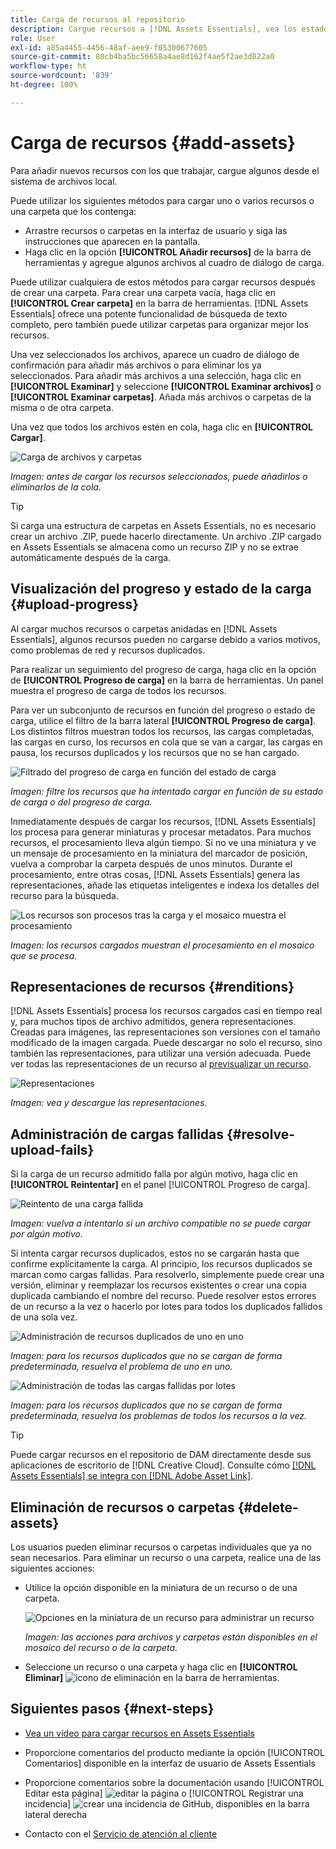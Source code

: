 ```yaml
---
title: Carga de recursos al repositorio
description: Cargue recursos a [!DNL Assets Essentials], vea los estados de carga y resuelva problemas de carga.
role: User
exl-id: a85a4455-4456-48af-aee9-f05300677605
source-git-commit: 80cb4ba5bc56658a4ae8d162f4ae5f2ae3d822a0
workflow-type: ht
source-wordcount: '839'
ht-degree: 100%

---
```


# Carga de recursos {#add-assets}

Para añadir nuevos recursos con los que trabajar, cargue algunos desde el sistema de archivos local. <!-- TBD: Many of the [common file formats are supported](/help/supported-file-formats.md). -->

Puede utilizar los siguientes métodos para cargar uno o varios recursos o una carpeta que los contenga:

* Arrastre recursos o carpetas en la interfaz de usuario y siga las instrucciones que aparecen en la pantalla.
* Haga clic en la opción **[!UICONTROL Añadir recursos]** de la barra de herramientas y agregue algunos archivos al cuadro de diálogo de carga.

<!-- TBD: Update this GIF
![Asset and nested folder upload demo](assets/do-not-localize/upload-assets.gif) -->

Puede utilizar cualquiera de estos métodos para cargar recursos después de crear una carpeta. Para crear una carpeta vacía, haga clic en **[!UICONTROL Crear carpeta]** en la barra de herramientas. [!DNL Assets Essentials] ofrece una potente funcionalidad de búsqueda de texto completo, pero también puede utilizar carpetas para organizar mejor los recursos.

Una vez seleccionados los archivos, aparece un cuadro de diálogo de confirmación para añadir más archivos o para eliminar los ya seleccionados. Para añadir más archivos a una selección, haga clic en **[!UICONTROL Examinar]** y seleccione **[!UICONTROL Examinar archivos]** o **[!UICONTROL Examinar carpetas]**. Añada más archivos o carpetas de la misma o de otra carpeta.

Una vez que todos los archivos estén en cola, haga clic en **[!UICONTROL Cargar]**.

![Carga de archivos y carpetas](assets/upload-browse-files-folders.png)

*Imagen: antes de cargar los recursos seleccionados, puede añadirlos o eliminarlos de la cola.*

>[!TIP]
>
>Si carga una estructura de carpetas en Assets Essentials, no es necesario crear un archivo .ZIP, puede hacerlo directamente. Un archivo .ZIP cargado en Assets Essentials se almacena como un recurso ZIP y no se extrae automáticamente después de la carga.

## Visualización del progreso y estado de la carga {#upload-progress}

Al cargar muchos recursos o carpetas anidadas en [!DNL Assets Essentials], algunos recursos pueden no cargarse debido a varios motivos, como problemas de red y recursos duplicados.

Para realizar un seguimiento del progreso de carga, haga clic en la opción de **[!UICONTROL Progreso de carga]** en la barra de herramientas. Un panel muestra el progreso de carga de todos los recursos.

Para ver un subconjunto de recursos en función del progreso o estado de carga, utilice el filtro de la barra lateral **[!UICONTROL Progreso de carga]**. Los distintos filtros muestran todos los recursos, las cargas completadas, las cargas en curso, los recursos en cola que se van a cargar, las cargas en pausa, los recursos duplicados y los recursos que no se han cargado.

![Filtrado del progreso de carga en función del estado de carga](assets/filter-upload-progress.png)

*Imagen: filtre los recursos que ha intentado cargar en función de su estado de carga o del progreso de carga.*

Inmediatamente después de cargar los recursos, [!DNL Assets Essentials] los procesa para generar miniaturas y procesar metadatos. Para muchos recursos, el procesamiento lleva algún tiempo. Si no ve una miniatura y ve un mensaje de procesamiento en la miniatura del marcador de posición, vuelva a comprobar la carpeta después de unos minutos. Durante el procesamiento, entre otras cosas, [!DNL Assets Essentials] genera las representaciones, añade las etiquetas inteligentes e indexa los detalles del recurso para la búsqueda.

![Los recursos son procesos tras la carga y el mosaico muestra el procesamiento](assets/upload-processing.png)

*Imagen: los recursos cargados muestran el procesamiento en el mosaico que se procesa.*

## Representaciones de recursos {#renditions}

[!DNL Assets Essentials] procesa los recursos cargados casi en tiempo real y, para muchos tipos de archivo admitidos, genera representaciones. Creadas para imágenes, las representaciones son versiones con el tamaño modificado de la imagen cargada. Puede descargar no solo el recurso, sino también las representaciones, para utilizar una versión adecuada. Puede ver todas las representaciones de un recurso al [previsualizar un recurso](/help/navigate-view.md#preview-assets).

![Representaciones](assets/renditions-view-download.png)

*Imagen: vea y descargue las representaciones.*

## Administración de cargas fallidas {#resolve-upload-fails}

Si la carga de un recurso admitido falla por algún motivo, haga clic en **[!UICONTROL Reintentar]** en el panel [!UICONTROL Progreso de carga].

![Reintento de una carga fallida](assets/upload-retry.png)

*Imagen: vuelva a intentarlo si un archivo compatible no se puede cargar por algún motivo.*

Si intenta cargar recursos duplicados, estos no se cargarán hasta que confirme explícitamente la carga. Al principio, los recursos duplicados se marcan como cargas fallidas. Para resolverlo, simplemente puede crear una versión, eliminar y reemplazar los recursos existentes o crear una copia duplicada cambiando el nombre del recurso. Puede resolver estos errores de un recurso a la vez o hacerlo por lotes para todos los duplicados fallidos de una sola vez.

![Administración de recursos duplicados de uno en uno](assets/uploads-manage-duplicates.png)

*Imagen: para los recursos duplicados que no se cargan de forma predeterminada, resuelva el problema de uno en uno.*

![Administración de todas las cargas fallidas por lotes](assets/upload-progress-manage-failed-uploads.png)

*Imagen: para los recursos duplicados que no se cargan de forma predeterminada, resuelva los problemas de todos los recursos a la vez.*

>[!TIP]
>
>Puede cargar recursos en el repositorio de DAM directamente desde sus aplicaciones de escritorio de [!DNL Creative Cloud]. Consulte cómo [[!DNL Assets Essentials] se integra con [!DNL Adobe Asset Link]](/help/integration.md).

## Eliminación de recursos o carpetas {#delete-assets}

Los usuarios pueden eliminar recursos o carpetas individuales que ya no sean necesarios. Para eliminar un recurso o una carpeta, realice una de las siguientes acciones:

* Utilice la opción disponible en la miniatura de un recurso o de una carpeta.

   ![Opciones en la miniatura de un recurso para administrar un recurso](assets/options-on-thumbnail.png)

   *Imagen: las acciones para archivos y carpetas están disponibles en el mosaico del recurso o de la carpeta.*

* Seleccione un recurso o una carpeta y haga clic en **[!UICONTROL Eliminar]** ![icono de eliminación](assets/do-not-localize/delete-icon.png) en la barra de herramientas.

## Siguientes pasos {#next-steps}

* [Vea un vídeo para cargar recursos en Assets Essentials](https://experienceleague.adobe.com/docs/experience-manager-learn/assets-essentials/basics/creating.html?lang=es)

* Proporcione comentarios del producto mediante la opción [!UICONTROL Comentarios] disponible en la interfaz de usuario de Assets Essentials

* Proporcione comentarios sobre la documentación usando [!UICONTROL Editar esta página] ![editar la página](assets/do-not-localize/edit-page.png) o [!UICONTROL Registrar una incidencia] ![crear una incidencia de GitHub](assets/do-not-localize/github-issue.png), disponibles en la barra lateral derecha

* Contacto con el [Servicio de atención al cliente](https://experienceleague.adobe.com/?support-solution=General&amp;lang=es#support)
